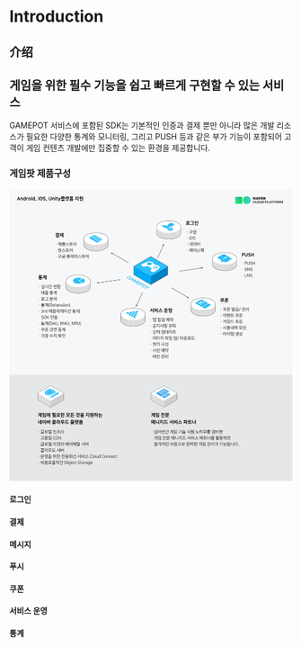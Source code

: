 # Introduction

## 介绍

## 게임을 위한 필수 기능을 쉽고 빠르게 구현할 수 있는 서비스

GAMEPOT 서비스에 포함된 SDK는 기본적인 인증과 결제 뿐만 아니라 많은 개발 리소스가 필요한 다양한 통계와 모니터링, 그리고 PUSH 등과 같은 부가 기능이 포함되어 고객이 게임 컨텐츠 개발에만 집중할 수 있는 환경을 제공합니다.

### 게임팟 제품구성

![](../.gitbook/assets/gamepot.ko-kr.xl.png)

#### 로그인

#### 결제

#### 메시지

#### 푸시

#### 쿠폰

#### 서비스 운영

#### 통계


